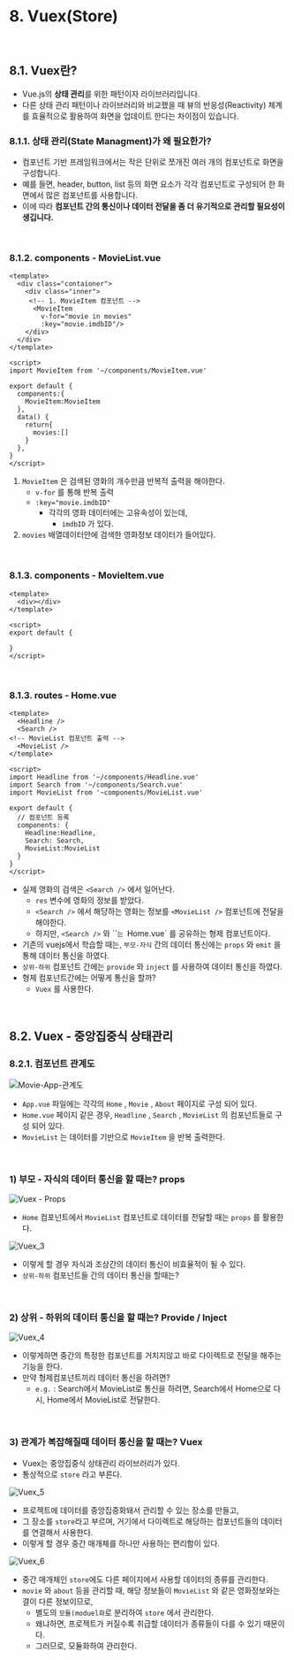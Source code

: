 # 8. Vuex(Store)

<br/>

## 8.1. Vuex란?

- Vue.js의 **상태 관리**를 위한 패턴이자 라이브러리입니다. 
- 다른 상태 관리 패턴이나 라이브러리와 비교했을 때 뷰의 반응성(Reactivity) 체계를 효율적으로 활용하여 화면을 업데이트 한다는 차이점이 있습니다.

### 8.1.1.  상태 관리(State Managment)가 왜 필요한가?

- 컴포넌트 기반 프레임워크에서는 작은 단위로 쪼개진 여러 개의 컴포넌트로 화면을 구성합니다. 
- 예를 들면, header, button, list 등의 화면 요소가 각각 컴포넌트로 구성되어 한 화면에서 많은 컴포넌트를 사용합니다. 
- 이에 따라 **컴포넌트 간의 통신이나 데이터 전달을 좀 더 유기적으로 관리할 필요성이 생깁니다.**

<br/>

### 8.1.2. components - MovieList.vue

```vue
<template>
  <div class="contaioner">
    <div class="inner">
     <!-- 1. MovieItem 컴포넌트 -->
      <MovieItem 
        v-for="movie in movies"
        :key="movie.imdbID"/>
    </div>
  </div>
</template>

<script>
import MovieItem from '~/components/MovieItem.vue'

export default {
  components:{
    MovieItem:MovieItem
  },
  data() {
    return{
      movies:[]
    }
  },
}
</script>
```

1. `MovieItem` 은 검색된 영화의 개수만큼 반복적 출력을 해야한다.
   - `v-for` 를 통해 반복 출력
   - `:key="movie.imdbID"` 
     - 각각의 영화 데이터에는 고유속성이 있는데,
       - `imdbID` 가 있다.
2. `movies` 배열데이터안에 검색한 영화정보 데이터가 들어있다. 

<br/>

### 8.1.3. components - MovieItem.vue

```vue
<template>
  <div></div>
</template>

<script>
export default {

}
</script>
```

<br/>

### 8.1.3. routes - Home.vue

```vue
<template>
  <Headline />
  <Search />
<!-- MovieList 컴포넌트 출력 -->
  <MovieList />
</template>

<script>
import Headline from '~/components/Headline.vue'
import Search from '~/components/Search.vue'
import MovieList from '~components/MovieList.vue'

export default {
  // 컴포넌트 등록
  components: {
    Headline:Headline,
    Search: Search,
    MovieList:MovieList
  }
}
</script>
```

- 실제 영화의 검색은 `<Search />` 에서 일어난다.
  - `res` 변수에 영화의 정보를 받았다.
  - `<Search />` 에서 해당하는 영화는 정보를 `<MovieList />` 컴포넌트에 전달을 해야한다.
  - 하지만, `<Search />` 와 ``<MovieList />` 는  `Home.vue` 를 공유하는 형제 컴포넌트이다.
- 기존의 vuejs에서 학습할 때는, `부모-자식` 간의 데이터 통신에는 `props` 와 `emit` 을 통해 데이터 통신을 하였다.
- `상위-하위` 컴포넌트 간에는 `provide` 와 `inject` 를 사용하여 데이터 통신을 하였다.
- 형제 컴포넌트간에는 어떻게 통신을 할까?
  - `Vuex` 를 사용한다.

<br/>

## 8.2. Vuex - 중앙집중식 상태관리

### 8.2.1. 컴포넌트 관계도

![Movie-App-관계도](https://github.com/ohtaekwon/TIL/blob/master/Vue-Movie-Project/img/Movie-App-%EA%B4%80%EA%B3%84%EB%8F%84.png?raw=true)

- `App.vue` 파일에는 각각의 `Home` , `Movie` , `About` 페이지로 구성 되어 있다.
- `Home.vue` 페이지 같은 경우, `Headline` , `Search` , `MovieList` 의 컴포넌트들로 구성 되어 있다.
- `MovieList` 는 데이터를 기반으로  `MovieItem` 을 반복 출력한다.

<br/>

### 1) 부모 - 자식의 데이터 통신을 할 때는? props

![Vuex - Props](https://github.com/ohtaekwon/TIL/blob/master/Vue-Movie-Project/img/Vuex_2.png?raw=true)

- `Home` 컴포넌트에서 `MovieList` 컴포넌트로 데이터를 전달할 때는 `props` 를 활용한다.

![Vuex_3](https://github.com/ohtaekwon/TIL/blob/master/Vue-Movie-Project/img/Vuex_3.png?raw=true)



- 이렇게 할 경우 자식과 조상간의 데이터 통신이 비효율적이 될 수 있다.
- `상위-하위` 컴포넌트들 간의 데이터 통신을 할때는?

<br/>

### 2) 상위 - 하위의 데이터 통신을 할 때는? Provide / Inject

![Vuex_4](https://github.com/ohtaekwon/TIL/blob/master/Vue-Movie-Project/img/Vuex_4.png?raw=true)



- 이렇게하면 중간의 특정한 컴포넌트를 거치지않고 바로 다이렉트로 전달을 해주는 기능을 한다.
- 만약 형제컴포넌트끼리 데이터 통신을 하려면?
  - `e.g.` : Search에서 MovieList로 통신을 하려면, Search에서 Home으로 다시, Home에서 MovieList로 전달한다.


<br/>

### 3) 관계가 복잡해질때 데이터 통신을 할 때는? Vuex

- Vuex는 중앙집중식 상태관리 라이브러리가 있다. 
- 통상적으로 `store` 라고 부른다.

![Vuex_5](https://github.com/ohtaekwon/TIL/blob/master/Vue-Movie-Project/img/Vuex_5.png?raw=true)



- 프로젝트에 데이터를 중앙집중화돼서 관리할 수 있는 장소를 만들고, 
- 그 장소를 `store`라고 부르며, 거기에서 다이렉트로 해당하는 컴포넌트들의 데이터를 연결해서 사용한다.
- 이렇게 할 경우 중간 매개체를 하나만 사용하는 편리함이 있다.

![Vuex_6](https://github.com/ohtaekwon/TIL/blob/master/Vue-Movie-Project/img/Vuex_6.png?raw=true)



- 중간 매개체인 `store`에도 다른 페이지에서 사용할 데이터의 종류를 관리한다. 
- `movie` 와 `about` 등을 관리할 때,  해당 정보들이 `MovieList` 와 같은 영화정보와는 결이 다른 정보이므로, 
  - 별도의 `모듈(moduel화`로 분리하여 `store` 에서 관리한다.
  - 왜냐하면, 프로젝트가 커질수록 취급할 데이터가 종류들이 다를 수 있기 때문이다. 
  - 그러므로, 모듈화하여 관리한다.



